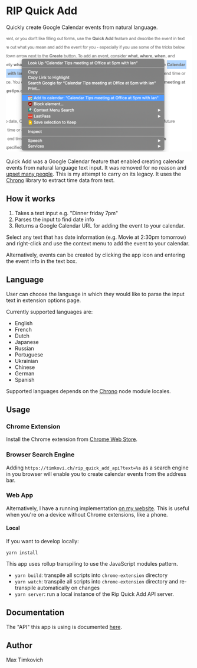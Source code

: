 # RIP Quick Add

Quickly create Google Calendar events from natural language.

![preview.png](https://raw.githubusercontent.com/mtimkovich/rip_quick_add/main/preview.png)

Quick Add was a Google Calendar feature that enabled creating calendar events from natural language text input. It was removed for no reason and [upset many people][support]. This is my attempt to carry on its legacy. It uses the [Chrono][chrono] library to extract time data from text.

## How it works

1. Takes a text input e.g. "Dinner friday 7pm"
2. Parses the input to find date info
3. Returns a Google Calendar URL for adding the event to your calendar.

Select any text that has date information (e.g. Movie at 2:30pm tomorrow) and right-click and use the context menu to add the event to your calendar.

Alternatively, events can be created by clicking the app icon and entering the event info in the text box.

## Language

User can choose the language in which they would like to parse the input text in extension options page.

Currently supported languages are:
* English
* French
* Dutch
* Japanese
* Russian
* Portuguese
* Ukrainian
* Chinese
* German
* Spanish

Supported languages depends on the [Chrono](https://github.com/wanasit/chrono?tab=readme-ov-file#locales) node module locales.

## Usage

### Chrome Extension
Install the Chrome extension from [Chrome Web Store][webstore].

### Browser Search Engine

Adding `https://timkovi.ch/rip_quick_add_api?text=%s` as a search engine in you browser will enable you to create calendar events from the address bar.

### Web App
Alternatively, I have a running implementation [on my website][max]. This is useful when you're on a device without Chrome extensions, like a phone.

#### Local
If you want to develop locally:

```
yarn install
```

This app uses rollup transpiling to use the JavaScript modules pattern.
* `yarn build`: transpile all scripts into `chrome-extension` directory
* `yarn watch`: transpile all scripts into `chrome-extension` directory and re-transpile automatically on changes
* `yarn server`: run a local instance of the Rip Quick Add API server.

## Documentation

The "API" this app is using is documented [here][docs].

## Author

Max Timkovich

[support]: https://support.google.com/calendar/thread/55538170/can-quick-add-be-reinstated?hl=en
[docs]: https://github.com/InteractionDesignFoundation/add-event-to-calendar-docs/blob/main/services/google.md#google
[max]: https://timkovi.ch/rip_quick_add
[chrono]: https://github.com/wanasit/chrono
[webstore]: https://chrome.google.com/webstore/detail/rip-quick-add/einookkhlkagdckkngcebldmicpilpmk
